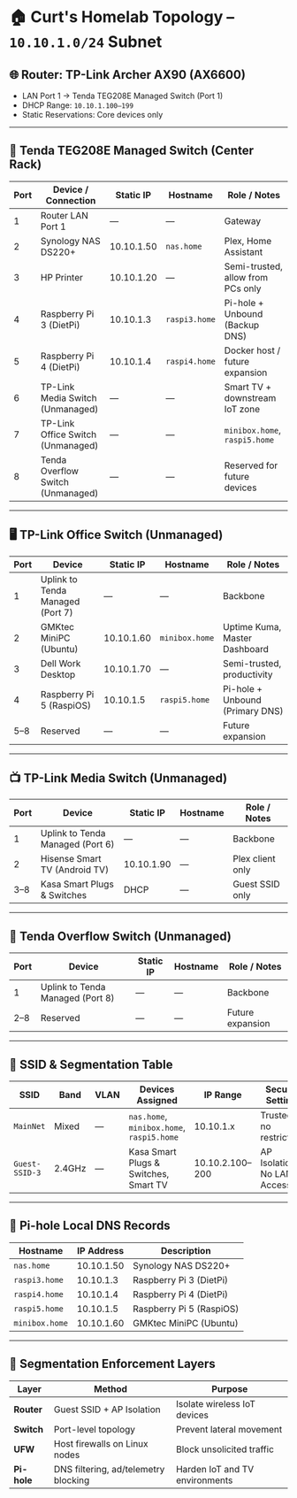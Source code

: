 # 🏠 Curt's Homelab Topology – `10.10.1.0/24` Subnet

## 🌐 Router: TP-Link Archer AX90 (AX6600)
- LAN Port 1 → Tenda TEG208E Managed Switch (Port 1)
- DHCP Range: `10.10.1.100–199`
- Static Reservations: Core devices only

---

## 🧠 Tenda TEG208E Managed Switch (Center Rack)

| Port | Device / Connection                             | Static IP     | Hostname         | Role / Notes                        |
|------|--------------------------------------------------|---------------|------------------|-------------------------------------|
| 1    | Router LAN Port 1                                | —             | —                | Gateway                             |
| 2    | Synology NAS DS220+                              | 10.10.1.50    | `nas.home`       | Plex, Home Assistant                |
| 3    | HP Printer                                        | 10.10.1.20    | —                | Semi-trusted, allow from PCs only   |
| 4    | Raspberry Pi 3 (DietPi)                           | 10.10.1.3     | `raspi3.home`    | Pi-hole + Unbound (Backup DNS)      |
| 5    | Raspberry Pi 4 (DietPi)                           | 10.10.1.4     | `raspi4.home`    | Docker host / future expansion      |
| 6    | TP-Link Media Switch (Unmanaged)                 | —             | —                | Smart TV + downstream IoT zone      |
| 7    | TP-Link Office Switch (Unmanaged)                | —             | —                | `minibox.home`, `raspi5.home`       |
| 8    | Tenda Overflow Switch (Unmanaged)                | —             | —                | Reserved for future devices         |

---

## 🖥️ TP-Link Office Switch (Unmanaged)

| Port | Device                          | Static IP     | Hostname         | Role / Notes                        |
|------|----------------------------------|---------------|------------------|-------------------------------------|
| 1    | Uplink to Tenda Managed (Port 7)| —             | —                | Backbone                            |
| 2    | GMKtec MiniPC (Ubuntu)          | 10.10.1.60    | `minibox.home`   | Uptime Kuma, Master Dashboard       |
| 3    | Dell Work Desktop               | 10.10.1.70    | —                | Semi-trusted, productivity          |
| 4    | Raspberry Pi 5 (RaspiOS)        | 10.10.1.5     | `raspi5.home`    | Pi-hole + Unbound (Primary DNS)     |
| 5–8  | Reserved                        | —             | —                | Future expansion                    |

---

## 📺 TP-Link Media Switch (Unmanaged)

| Port | Device                          | Static IP     | Hostname         | Role / Notes                        |
|------|----------------------------------|---------------|------------------|-------------------------------------|
| 1    | Uplink to Tenda Managed (Port 6)| —             | —                | Backbone                            |
| 2    | Hisense Smart TV (Android TV)   | 10.10.1.90    | —                | Plex client only                    |
| 3–8  | Kasa Smart Plugs & Switches     | DHCP          | —                | Guest SSID only                     |

---

## 🔌 Tenda Overflow Switch (Unmanaged)

| Port | Device                          | Static IP     | Hostname         | Role / Notes                        |
|------|----------------------------------|---------------|------------------|-------------------------------------|
| 1    | Uplink to Tenda Managed (Port 8)| —             | —                | Backbone                            |
| 2–8  | Reserved                        | —             | —                | Future expansion                    |

---

## 📶 SSID & Segmentation Table

| SSID             | Band     | VLAN | Devices Assigned                       | IP Range           | Security Settings               |
|------------------|----------|------|----------------------------------------|--------------------|---------------------------------|
| `MainNet`        | Mixed    | —    | `nas.home`, `minibox.home`, `raspi5.home` | 10.10.1.x           | Trusted, no restrictions        |
| `Guest-SSID-3`   | 2.4GHz   | —    | Kasa Smart Plugs & Switches, Smart TV  | 10.10.2.100–200     | AP Isolation, No LAN Access     |

---

## 🧭 Pi-hole Local DNS Records

| Hostname         | IP Address    | Description                          |
|------------------|---------------|--------------------------------------|
| `nas.home`       | 10.10.1.50    | Synology NAS DS220+                  |
| `raspi3.home`    | 10.10.1.3     | Raspberry Pi 3 (DietPi)              |
| `raspi4.home`    | 10.10.1.4     | Raspberry Pi 4 (DietPi)              |
| `raspi5.home`    | 10.10.1.5     | Raspberry Pi 5 (RaspiOS)             |
| `minibox.home`   | 10.10.1.60    | GMKtec MiniPC (Ubuntu)               |

---

## 🔐 Segmentation Enforcement Layers

| Layer         | Method                                | Purpose                          |
|---------------|----------------------------------------|----------------------------------|
| **Router**    | Guest SSID + AP Isolation              | Isolate wireless IoT devices     |
| **Switch**    | Port-level topology                    | Prevent lateral movement         |
| **UFW**       | Host firewalls on Linux nodes          | Block unsolicited traffic        |
| **Pi-hole**   | DNS filtering, ad/telemetry blocking   | Harden IoT and TV environments   |
